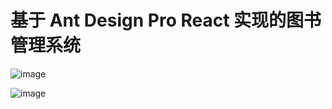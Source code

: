 # 基于 Ant Design Pro React 实现的图书管理系统

![image](https://github.com/Silence-Qiu/Qiu-bookstore.ui/assets/51235860/91f56806-9920-4052-b620-d9429ba3aac3)

![image](https://github.com/Silence-Qiu/Qiu-bookstore.ui/assets/51235860/7e783d68-0e76-4299-8ac5-bde088784956)
